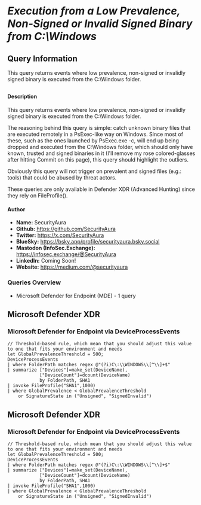 # *Execution from a Low Prevalence, Non-Signed or Invalid Signed Binary from C:\Windows*

## Query Information

This query returns events where low prevalence, non-signed or invalidly signed binary is executed from the C:\Windows folder.

##

#### Description

This query returns events where low prevalence, non-signed or invalidly signed binary is executed from the C:\Windows folder.

The reasoning behind this query is simple: catch unknown binary files that are executed remotely in a PsExec-like way on Windows. Since most of these, such as the ones launched by PsExec.exe -c, will end up being dropped and executed from the C:\Windows folder, which should only have known, trusted and signed binaries in it (I'll remove my rose colored-glasses after hitting Commit on this page), this query should highlight the outliers.

Obviously this query will not trigger on prevalent and signed files (e.g.: tools) that could be abused by threat actors.

These queries are only available in Defender XDR (Advanced Hunting) since they rely on FileProfile().

#### Author <Optional>
- **Name:** SecurityAura
- **Github:** https://github.com/SecurityAura
- **Twitter:** https://x.com/SecurityAura
- **BlueSky:** https://bsky.app/profile/securityaura.bsky.social
- **Mastodon (InfoSec.Exchange):** https://infosec.exchange/@SecurityAura
- **LinkedIn:** Coming Soon!
- **Website:** https://medium.com/@securityaura

### Queries Overview ###

- Microsoft Defender for Endpoint (MDE) - 1 query

## Microsoft Defender XDR ##
### Microsoft Defender for Endpoint via DeviceProcessEvents ###
```KQL
// Threshold-based rule, which mean that you should adjust this value to one that fits your environment and needs
let GlobalPrevalenceThreshold = 500;
DeviceProcessEvents
| where FolderPath matches regex @"(?i)C\:\\WINDOWS\\[^\\]+$"
| summarize ["Devices"]=make_set(DeviceName),
            ["DeviceCount"]=dcount(DeviceName)
            by FolderPath, SHA1
| invoke FileProfile("SHA1",1000)
| where GlobalPrevalence < GlobalPrevalenceThreshold
    or SignatureState in ("Unsigned", "SignedInvalid")
```
## Microsoft Defender XDR ##
### Microsoft Defender for Endpoint via DeviceProcessEvents ###
```KQL
// Threshold-based rule, which mean that you should adjust this value to one that fits your environment and needs
let GlobalPrevalenceThreshold = 500;
DeviceProcessEvents
| where FolderPath matches regex @"(?i)C\:\\WINDOWS\\[^\\]+$"
| summarize ["Devices"]=make_set(DeviceName),
            ["DeviceCount"]=dcount(DeviceName)
            by FolderPath, SHA1
| invoke FileProfile("SHA1",1000)
| where GlobalPrevalence < GlobalPrevalenceThreshold
    or SignatureState in ("Unsigned", "SignedInvalid")
```
